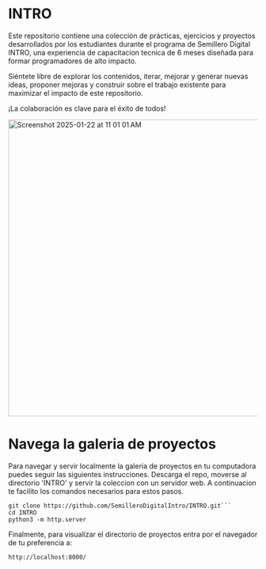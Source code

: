 # INTRO

Este repositorio contiene una colección de prácticas, ejercicios y proyectos desarrollados por los estudiantes durante el programa de Semillero Digital INTRO, una experiencia de capacitacion tecnica de 6 meses diseñada para formar programadores de alto impacto.

Siéntete libre de explorar los contenidos, iterar, mejorar y generar nuevas ideas, proponer mejoras y construir sobre el trabajo existente para maximizar el impacto de este repositorio. 

¡La colaboración es clave para el éxito de todos!

<img width="600" alt="Screenshot 2025-01-22 at 11 01 01 AM" src="https://github.com/user-attachments/assets/6a561909-e3b1-4436-9bb7-b5617fe941a0" />

# Navega la galeria de proyectos

Para navegar y servir localmente la galeria de proyectos en tu computadora puedes seguir las siguientes instrucciones.
Descarga el repo, moverse al directorio 'INTRO' y servir la coleccion con un servidor web. A continuacion te facilito los comandos necesarios para estos pasos.

```
git clone https://github.com/SemilleroDigitalIntro/INTRO.git```
cd INTRO 
python3 -m http.server
```

Finalmente, para visualizar el directorio de proyectos entra por el navegador de tu preferencia a:

```http://localhost:8000/```

